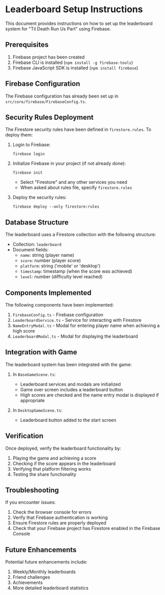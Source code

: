 # Leaderboard Setup Instructions

This document provides instructions on how to set up the leaderboard system for "Til Death Run Us Part" using Firebase.

## Prerequisites

1. Firebase project has been created
2. Firebase CLI is installed (`npm install -g firebase-tools`)
3. Firebase JavaScript SDK is installed (`npm install firebase`)

## Firebase Configuration

The Firebase configuration has already been set up in `src/core/firebase/FirebaseConfig.ts`.

## Security Rules Deployment

The Firestore security rules have been defined in `firestore.rules`. To deploy them:

1. Login to Firebase:
   ```
   firebase login
   ```

2. Initialize Firebase in your project (if not already done):
   ```
   firebase init
   ```
   - Select "Firestore" and any other services you need
   - When asked about rules file, specify `firestore.rules`

3. Deploy the security rules:
   ```
   firebase deploy --only firestore:rules
   ```

## Database Structure

The leaderboard uses a Firestore collection with the following structure:

- Collection: `leaderboard`
- Document fields:
  - `name`: string (player name)
  - `score`: number (player score)
  - `platform`: string ('mobile' or 'desktop')
  - `timestamp`: timestamp (when the score was achieved)
  - `level`: number (difficulty level reached)

## Components Implemented

The following components have been implemented:

1. `FirebaseConfig.ts` - Firebase configuration
2. `LeaderboardService.ts` - Service for interacting with Firestore
3. `NameEntryModal.ts` - Modal for entering player name when achieving a high score
4. `LeaderboardModal.ts` - Modal for displaying the leaderboard

## Integration with Game

The leaderboard system has been integrated with the game:

1. In `BaseGameScene.ts`:
   - Leaderboard services and modals are initialized
   - Game over screen includes a leaderboard button
   - High scores are checked and the name entry modal is displayed if appropriate

2. In `DesktopGameScene.ts`:
   - Leaderboard button added to the start screen

## Verification

Once deployed, verify the leaderboard functionality by:

1. Playing the game and achieving a score
2. Checking if the score appears in the leaderboard
3. Verifying that platform filtering works
4. Testing the share functionality

## Troubleshooting

If you encounter issues:

1. Check the browser console for errors
2. Verify that Firebase authentication is working
3. Ensure Firestore rules are properly deployed
4. Check that your Firebase project has Firestore enabled in the Firebase Console

## Future Enhancements

Potential future enhancements include:

1. Weekly/Monthly leaderboards
2. Friend challenges
3. Achievements
4. More detailed leaderboard statistics 